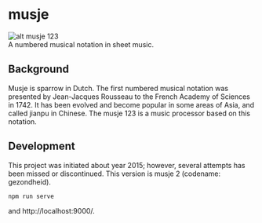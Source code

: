 # musje
![alt musje 123](https://github.com/malcomwu/musje/blob/master/dist/assets/musje123-64x64.jpg)
<br>
A numbered musical notation in sheet music.

## Background
Musje is sparrow in Dutch. The first numbered musical notation was
presented by Jean-Jacques Rousseau to the French Academy of
Sciences in 1742. It has been evolved and become popular in some
areas of Asia, and called jianpu in Chinese. The musje 123 is a
music processor based on this notation.

## Development
This project was initiated about year 2015; however, several attempts
has been missed or discontinued. This version is musje 2 (codename: gezondheid).

```sh
npm run serve
```

and http://localhost:9000/.
